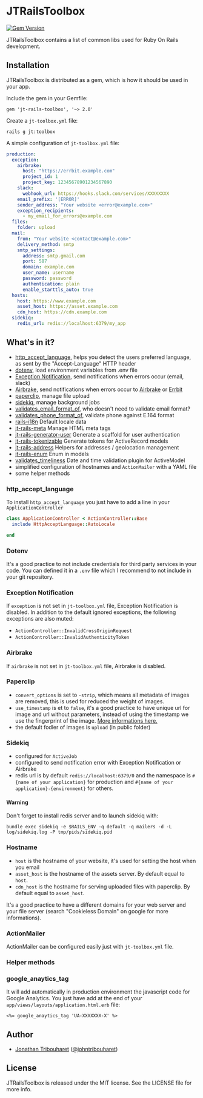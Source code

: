 # JTRailsToolbox

[![Gem Version](https://badge.fury.io/rb/jt-rails-toolbox.svg)](http://badge.fury.io/rb/jt-rails-toolbox)

JTRailsToolbox contains a list of common libs used for Ruby On Rails development.

## Installation

JTRailsToolbox is distributed as a gem, which is how it should be used in your app.

Include the gem in your Gemfile:

	gem 'jt-rails-toolbox', '~> 2.0'

Create a `jt-toolbox.yml` file:

	rails g jt:toolbox

A simple configuration of `jt-toolbox.yml` file:

```yml
production:
  exception:
    airbrake:
      host: "https://errbit.example.com"
      project_id: 1
      project_key: 12345678901234567890
    slack:
      webhook_url: https://hooks.slack.com/services/XXXXXXXX
    email_prefix: '[ERROR]'
    sender_address: "Your website <error@example.com>"
    exception_recipients:
      - my_email_for_errors@example.com
  files:
    folder: upload
  mail:
    from: "Your website <contact@example.com>"
    delivery_method: smtp
    smtp_settings:
      address: smtp.gmail.com
      port: 587
      domain: example.com
      user_name: username
      password: password
      authentication: plain
      enable_starttls_auto: true
  hosts:
    host: https://www.example.com
    asset_host: https://asset.example.com
    cdn_host: https://cdn.example.com
  sidekiq:
    redis_url: redis://localhost:6379/my_app
```

## What's in it?

- [http_accept_language](https://github.com/iain/http_accept_language), helps you detect the users preferred language, as sent by the "Accept-Language" HTTP header
- [dotenv](https://github.com/bkeepers/dotenv), load environment variables from .env file
- [Exception Notification](https://github.com/smartinez87/exception_notification), 
send notifications when errors occur (email, slack)
- [Airbrake](https://github.com/airbrake/airbrake), send notifications when errors occur to [Airbrake](https://airbrake.io/) or [Errbit](http://errbit.com/) 
- [paperclip](https://github.com/thoughtbot/paperclip), manage file upload
- [sidekiq](https://github.com/mperham/sidekiq), manage background jobs
- [validates_email_format_of](https://github.com/validates-email-format-of/validates_email_format_of), who doesn't need to validate email format?
- [validates_phone_format_of](https://github.com/jonathantribouharet/validates_phone_format_of), validate phone against E.164 format
- [rails-i18n](https://github.com/svenfuchs/rails-i18n) Default locale data
- [jt-rails-meta](https://github.com/jonathantribouharet/jt-rails-meta) Manage HTML meta tags
- [jt-rails-generator-user](https://github.com/jonathantribouharet/jt-rails-generator-user) Generate a scaffold for user authentication
- [jt-rails-tokenizable](https://github.com/jonathantribouharet/jt-rails-tokenizable) Generate tokens for ActiveRecord models
- [jt-rails-address](https://github.com/jonathantribouharet/jt-rails-address) Helpers for addresses / geolocation management
- [jt-rails-enum](https://github.com/jonathantribouharet/jt-rails-enum) Enum in models
- [validates_timeliness](https://github.com/adzap/validates_timeliness) Date and time validation plugin for ActiveModel
- simplified configuration of hostnames and `ActionMailer` with a YAML file
- some helper methods

### http_accept_language

To install `http_accept_language` you just have to add a line in your `ApplicationController`

```ruby
class ApplicationController < ActionController::Base
  include HttpAcceptLanguage::AutoLocale

end
```

### Dotenv

It's a good practice to not include credentials for third party services in your code. You can defined it in a `.env` file which I recommend to not include in your git repository.

### Exception Notification

If `exception` is not set in `jt-toolbox.yml` file, Exception Notification is disabled.
In addition to the default ignored exceptions, the following exceptions are also muted:

- `ActionController::InvalidCrossOriginRequest`
- `ActionController::InvalidAuthenticityToken`

### Airbrake

If `airbrake` is not set in `jt-toolbox.yml` file, Airbrake is disabled.

### Paperclip

- `convert_options` is set to `-strip`, which means all metadata of images are removed, this is used for reduced the weight of images.
- `use_timestamp` is et to `false`, it's a good practice to have unique url for image and url without parameters, instead of using the timestamp we use the fingerprint of the image. [More informations here.](https://github.com/thoughtbot/paperclip#md5-checksum--fingerprint)
- the default fodler of images is `upload` (in public folder)

### Sidekiq

- configured for `ActiveJob`
- configured to send notification error with Exception Notification or Airbrake
- redis url is by default `redis://localhost:6379/0` and the namespace is `#{name of your application}` for production and `#{name of your application}-{environment}` for others.

#### Warning

Don't forget to install redis server and to launch sidekiq with:

```
bundle exec sidekiq -e $RAILS_ENV -q default -q mailers -d -L log/sidekiq.log -P tmp/pids/sidekiq.pid
```

### Hostname

- `host` is the hostname of your website, it's used for setting the host when you email
- `asset_host` is the hostname of the assets server. By default equal to `host`.
- `cdn_host` is the hostname for serving uploaded files with paperclip. By default equal to `asset_host`.

It's a good practice to have a different domains for your web server and your file server (search "Cookieless Domain" on google for more informations).

### ActionMailer

ActionMailer can be configured easily just with `jt-toolbox.yml` file.

### Helper methods

### google_anaytics_tag

It will add automatically in production environment the javascript code for Google Analytics.
You just have add at the end of your `app/views/layouts/application.html.erb` file:

```
<%= google_anaytics_tag 'UA-XXXXXXX-X' %>
```

## Author

- [Jonathan Tribouharet](https://github.com/jonathantribouharet) ([@johntribouharet](https://twitter.com/johntribouharet))

## License

JTRailsToolbox is released under the MIT license. See the LICENSE file for more info.
